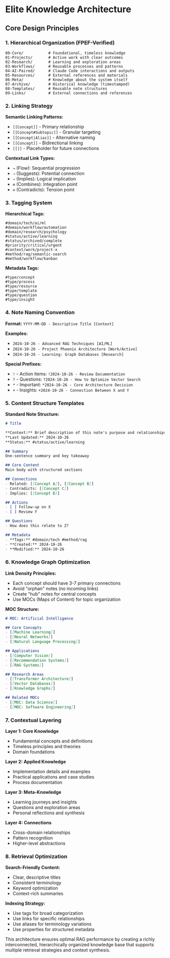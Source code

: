 # Elite Knowledge Architecture

## Core Design Principles

### 1. Hierarchical Organization (FPEF-Verified)
```
00-Core/           # Foundational, timeless knowledge
01-Projects/       # Active work with clear outcomes
02-Research/       # Learning and exploration areas
03-Workflows/      # Reusable processes and patterns
04-AI-Paired/      # Claude Code interactions and outputs
05-Resources/      # External references and materials
06-Meta/           # Knowledge about the system itself
07-Archive/        # Historical knowledge (timestamped)
08-Templates/      # Reusable note structures
09-Links/          # External connections and references
```

### 2. Linking Strategy

**Semantic Linking Patterns:**
- `[[Concept]]` - Primary relationship
- `[[Concept#Subtopic]]` - Granular targeting
- `[[Concept|Alias]]` - Alternative naming
- `[[Concept]]` - Bidirectional linking
- `[[]]` - Placeholder for future connections

**Contextual Link Types:**
- `→` (Flow): Sequential progression
- `⇢` (Suggests): Potential connection
- `⇒` (Implies): Logical implication
- `⊕` (Combines): Integration point
- `⊖` (Contradicts): Tension point

### 3. Tagging System

**Hierarchical Tags:**
```
#domain/tech/ai/ml
#domain/workflow/automation
#domain/research/psychology
#status/active/learning
#status/archived/complete
#priority/critical/urgent
#context/work/project-x
#method/rag/semantic-search
#method/workflow/kanban
```

**Metadata Tags:**
```
#type/concept
#type/process
#type/resource
#type/template
#type/question
#type/insight
```

### 4. Note Naming Convention

**Format:** `YYYY-MM-DD - Descriptive Title [Context]`

**Examples:**
- `2024-10-26 - Advanced RAG Techniques [AI/ML]`
- `2024-10-26 - Project Phoenix Architecture [Work/Active]`
- `2024-10-26 - Learning: Graph Databases [Research]`

**Special Prefixes:**
- `!` - Action items: `!2024-10-26 - Review Documentation`
- `?` - Questions: `?2024-10-26 - How to Optimize Vector Search`
- `*` - Important: `*2024-10-26 - Core Architecture Decision`
- `+` - Insights: `+2024-10-26 - Connection Between X and Y`

### 5. Content Structure Templates

**Standard Note Structure:**
```markdown
# Title

**Context:** Brief description of this note's purpose and relationships
**Last Updated:** 2024-10-26
**Status:** #status/active/learning

## Summary
One-sentence summary and key takeaway

## Core Content
Main body with structured sections

## Connections
- Related: [[Concept A]], [[Concept B]]
- Contradicts: [[Concept C]]
- Implies: [[Concept D]]

## Actions
- [ ] Follow-up on X
- [ ] Review Y

## Questions
- How does this relate to Z?

## Metadata
- **Tags:** #domain/tech #method/rag
- **Created:** 2024-10-26
- **Modified:** 2024-10-26
```

### 6. Knowledge Graph Optimization

**Link Density Principles:**
- Each concept should have 3-7 primary connections
- Avoid "orphan" notes (no incoming links)
- Create "hub" notes for central concepts
- Use MOCs (Maps of Content) for topic organization

**MOC Structure:**
```markdown
# MOC: Artificial Intelligence

## Core Concepts
- [[Machine Learning]]
- [[Neural Networks]]
- [[Natural Language Processing]]

## Applications
- [[Computer Vision]]
- [[Recommendation Systems]]
- [[RAG Systems]]

## Research Areas
- [[Transformer Architecture]]
- [[Vector Databases]]
- [[Knowledge Graphs]]

## Related MOCs
- [[MOC: Data Science]]
- [[MOC: Software Engineering]]
```

### 7. Contextual Layering

**Layer 1: Core Knowledge**
- Fundamental concepts and definitions
- Timeless principles and theories
- Domain foundations

**Layer 2: Applied Knowledge**
- Implementation details and examples
- Practical applications and case studies
- Process documentation

**Layer 3: Meta-Knowledge**
- Learning journeys and insights
- Questions and exploration areas
- Personal reflections and synthesis

**Layer 4: Connections**
- Cross-domain relationships
- Pattern recognition
- Higher-level abstractions

### 8. Retrieval Optimization

**Search-Friendly Content:**
- Clear, descriptive titles
- Consistent terminology
- Keyword optimization
- Context-rich summaries

**Indexing Strategy:**
- Use tags for broad categorization
- Use links for specific relationships
- Use aliases for terminology variations
- Use properties for structured metadata

This architecture ensures optimal RAG performance by creating a richly interconnected, hierarchically organized knowledge base that supports multiple retrieval strategies and context synthesis.